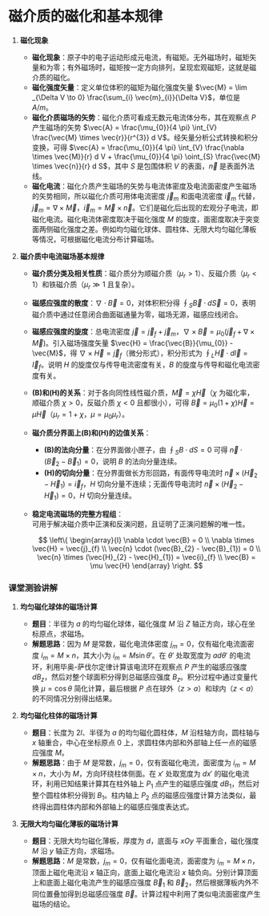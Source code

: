 # 磁介质的磁化和基本规律

1. **磁化现象**

    * **磁化现象**：原子中的电子运动形成元电流，有磁矩。无外磁场时，磁矩矢量和为零；有外磁场时，磁矩按一定方向排列，呈现宏观磁矩，这就是磁介质的磁化。
    * **磁化强度矢量**：定义单位体积的磁矩为磁化强度矢量 $\vec{M} = \lim _{\Delta V \to 0} \frac{\sum_{i} \vec{m}_{i}}{\Delta V}$，单位是 $A/m$。
    * **磁化介质磁场的矢势**：磁化介质可看成无数元电流体分布，其在观察点 $P$ 产生磁场的矢势<span data-type="text" style="background-color: var(--b3-card-error-background); color: var(--b3-card-error-color);"> </span>$\vec{A} = \frac{\mu_{0}}{4 \pi} \int_{V} \frac{\vec{M} \times \vec{r}}{r^{3}} d V$。经矢量分析公式转换和积分变换，可得 $\vec{A} = \frac{\mu_{0}}{4 \pi} \int_{V} \frac{\nabla \times \vec{M}}{r} d V + \frac{\mu_{0}}{4 \pi} \oint_{S} \frac{\vec{M} \times \vec{n}}{r} d S$，其中 $S$ 是包围体积 $V$ 的表面，$\vec{n}$ 是表面外法线。
    * **磁化电流**：磁化介质产生磁场的矢势与电流体密度及电流面密度产生磁场的矢势相同，所以磁化介质可用体电流密度 $\vec{j}_{m}$ 和面电流密度 $\vec{i}_{m}$ 代替，$\vec{j}_{m} = \nabla \times \vec{M}$<span data-type="text" style="background-color: var(--b3-card-error-background); color: var(--b3-card-error-color);">，</span>$\vec{i}_{m} = \vec{M} \times \vec{n}$。它们是磁化后出现的宏观分子电流，即磁化电流。磁化电流体密度取决于磁化强度 $M$ 的旋度，面密度取决于突变面两侧磁化强度之差。例如均匀磁化球体、圆柱体、无限大均匀磁化薄板等情况，可根据磁化电流分布计算磁场。
2. **磁介质中电流磁场基本规律**

    * **磁介质分类及相关性质**：磁介质分为顺磁介质（$\mu_{r} > 1$）、反磁介质（$\mu_{r} < 1$）和铁磁介质（$\mu_{r} \gg 1$ 且复杂）。
    * **磁感应强度的散度**：$\nabla \cdot \vec{B} = 0$，对体积积分得 $\oint_{S} \vec{B} \cdot d \vec{S} = 0$，表明磁介质中通过任意闭合曲面磁通量为零，磁场无源，磁感应线闭合。
    * **磁感应强度的旋度**：总电流密度<span data-type="text" style="background-color: var(--b3-card-error-background); color: var(--b3-card-error-color);"> </span>$\vec{j} = \vec{j}_{f} + \vec{j}_{m}$，$\nabla \times \vec{B} = \mu_{0} \left( \vec{j}_{f} + \nabla \times \vec{M} \right)$。引入磁场强度矢量 $\vec{H} = \frac{\vec{B}}{\mu_{0}} - \vec{M}$，得 $\nabla \times \vec{H} = \vec{j}_{f}$（微分形式），积分形式为 $\oint_{L} \vec{H} \cdot d \vec{l} = \vec{I}_{f}$。说明 $H$ 的旋度仅与传导电流密度有关，$B$ 的旋度与传导和磁化电流密度有关。
    *  **(B)和(H)的关系**：对于各向同性线性磁介质，$\vec{M} = \chi \vec{H}$（$\chi$ 为磁化率，顺磁介质 $\chi > 0$，反磁介质 $\chi < 0$ 且都很小），可得 $\vec{B} = \mu_{0} (1 + \chi) \vec{H} = \mu \vec{H}$（$\mu_{r} = 1 + \chi$，$\mu = \mu_{0} \mu_{r}$）。
    * **磁介质分界面上(B)和(H)的边值关系**：

      *  **(B)的法向分量**：在分界面做小匣子，由 $\oint_{S} B \cdot d S = 0$ 可得 $\vec{n} \cdot (\vec{B}_{2} - \vec{B}_{1}) = 0$，说明 $B$ 的法向分量连续。
      *  **(H)的切向分量**：在分界面做长方形回路，有面传导电流时 $\vec{n} \times (\vec{H}_{2} - \vec{H}_{1}) = \vec{i}_{f}$，$H$ 切向分量不连续；无面传导电流时 $\vec{n} \times (\vec{H}_{2} - \vec{H}_{1}) = 0$，$H$ 切向分量连续。
    * **稳定电流磁场的完整方程组**：  
      可用于解决磁介质中正演和反演问题，且证明了正演问题解的唯一性。

      $$
      \left\{
      \begin{array}{l}
      \nabla \cdot \vec{B} = 0 \\
      \nabla \times \vec{H} = \vec{j}_{f} \\
      \vec{n} \cdot (\vec{B}_{2} - \vec{B}_{1}) = 0 \\
      \vec{n} \times (\vec{H}_{2} - \vec{H}_{1}) = \vec{i}_{f} \\
      \vec{B} = \mu \vec{H}
      \end{array}
      \right.
      $$

### 课堂测验讲解

1. **均匀磁化球体的磁场计算**

    * **题目**：半径为 $a$ 的均匀磁化球体，磁化强度 $M$ 沿 $Z$ 轴正方向，球心在坐标原点，求磁场。
    * **解题思路**：因为 $M$ 是常数，磁化电流体密度 $j_{m} = 0$，仅有磁化电流面密度 $i_{m} = M \times n$，其大小为 $i_{m} = M \sin \theta'$。在 $\theta'$ 处取宽度为 $a d \theta'$ 的电流环，利用毕奥-萨伐尔定律计算该电流环在观察点 $P$ 产生的磁感应强度 $dB_{z}$，然后对整个球面积分得到总磁感应强度 $B_{z}$。积分过程中通过变量代换 $\mu = \cos \theta$ 简化计算，最后根据 $P$ 点在球外（$z > a$）和球内（$z < a$）的不同情况分别得出结果。
2. **均匀磁化柱体的磁场计算**

    * **题目**：长度为 $2l$、半径为 $a$ 的均匀磁化圆柱体，$M$ 沿柱轴方向，圆柱轴与 $x$ 轴重合，中心在坐标原点 $0$ 上，求圆柱体内部和外部轴上任一点的磁感应强度 $M$。
    * **解题思路**：由于 $M$ 是常数，$j_{m} = 0$，仅有面磁化电流，面密度为 $i_{m} = M \times n$，大小为 $M$，方向环绕柱体侧面。在 $x'$ 处取宽度为 $dx'$ 的磁化电流环，利用已知结果计算其在柱外轴上 $P_{1}$ 点产生的磁感应强度 $dB_{1}$，然后对整个圆柱体积分得到 $B_{1}$。柱内轴上 $P_{2}$ 点的磁感应强度计算方法类似，最终得出圆柱体内部和外部轴上的磁感应强度表达式。
3. **无限大均匀磁化薄板的磁场计算**

    * **题目**：无限大均匀磁化薄板，厚度为 $d$，底面与 $xOy$ 平面重合，磁化强度 $M$ 沿 $y$ 轴正方向，求磁场。
    * **解题思路**：$M$ 是常数，$j_{m} = 0$，仅有磁化面电流，面密度为 $i_{m} = M \times n$，顶面上磁化电流沿 $x$ 轴正向，底面上磁化电流沿 $x$ 轴负向。分别计算顶面上和底面上磁化电流产生的磁感应强度 $\vec{B}_{1}$ 和 $\vec{B}_{2}$，然后根据薄板内外不同位置叠加得到总磁感应强度 $\vec{B}$。计算过程中利用了类似电流面密度产生磁场的结论。
